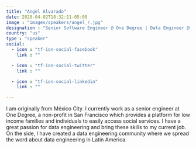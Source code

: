 ```yaml
---
title: "Angel Alvarado"
date: 2020-04-02T18:32:11-05:00
image : "images/speakers/angel_r.jpg"
designation : "Senior Software Engineer @ One Degree | Data Engineer @ Molanco"
country: "us"
type : "speaker"
social:
  - icon : "tf-ion-social-facebook"
    link : ""

  - icon : "tf-ion-social-twitter"
    link : ""

  - icon : "tf-ion-social-linkedin"
    link : ""

---
```


I am originally from México City. I currently work as a senior engineer at One Degree, a non-profit in San Francisco which provides a platform for low income families and individuals to easily access social services. I have a great passion for data engineering and bring these skills to my current job. On the side, I have created a data engineering community where we spread the word about data engineering in Latin America.